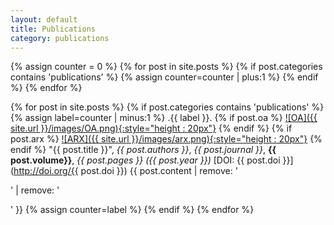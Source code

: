 ```yaml
---
layout: default
title: Publications
category: publications
---
```


{% assign counter = 0 %}
{% for post in site.posts %}
{% if post.categories contains 'publications' %}
{% assign counter=counter | plus:1 %}
{% endif %}
{% endfor %}

{% for post in site.posts %}
{% if post.categories contains 'publications' %}
{% assign label=counter | minus:1 %} 
.{{ label }}. {% if post.oa %} <a href="{{ post.oa }}">![OA]({{ site.url }}/images/OA.png){:style="height : 20px"}</a> {% endif %} {% if post.arx %} <a href="{{ post.arx }}">![ARX]({{ site.url }}/images/arx.png){:style="height : 20px"}</a> {% endif %} "{{ post.title }}", *{{ post.authors }}*,  *{{ post.journal }}*, **{{ post.volume}}**, *{{ post.pages }}* _({{ post.year }})_ [DOI: {{ post.doi }}](http://doi.org/{{ post.doi }})  {{ post.content | remove: '<p>' | remove: '</p>' }}
{% assign counter=label %}
{% endif %}
{% endfor %}
